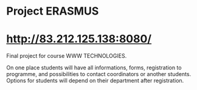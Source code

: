 Project ERASMUS
========
http://83.212.125.138:8080/
========
Final project for course WWW TECHNOLOGIES.

On one place students will have all informations, forms, registration to programme, and possibilities to contact coordinators or another students. Options for students will depend on their department after registration.
